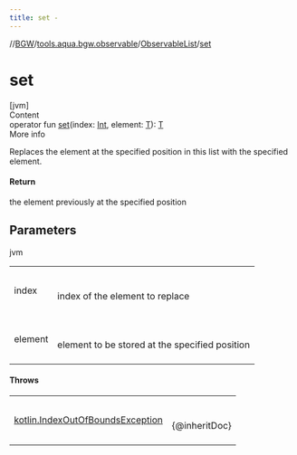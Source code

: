 ```yaml
---
title: set -
---
```

//[BGW](../../../index.md)/[tools.aqua.bgw.observable](../index.md)/[ObservableList](index.md)/[set](set.md)



# set  
[jvm]  
Content  
operator fun [set](set.md)(index: [Int](https://kotlinlang.org/api/latest/jvm/stdlib/kotlin/-int/index.html), element: [T](index.md)): [T](index.md)  
More info  


Replaces the element at the specified position in this list with the specified element.



#### Return  


the element previously at the specified position



## Parameters  
  
jvm  
  
| | |
|---|---|
| <a name="tools.aqua.bgw.observable/ObservableList/set/#kotlin.Int#TypeParam(bounds=[kotlin.Any?])/PointingToDeclaration/"></a>index| <a name="tools.aqua.bgw.observable/ObservableList/set/#kotlin.Int#TypeParam(bounds=[kotlin.Any?])/PointingToDeclaration/"></a><br><br>index of the element to replace<br><br>|
| <a name="tools.aqua.bgw.observable/ObservableList/set/#kotlin.Int#TypeParam(bounds=[kotlin.Any?])/PointingToDeclaration/"></a>element| <a name="tools.aqua.bgw.observable/ObservableList/set/#kotlin.Int#TypeParam(bounds=[kotlin.Any?])/PointingToDeclaration/"></a><br><br>element to be stored at the specified position<br><br>|
  


#### Throws  
  
| | |
|---|---|
| <a name="tools.aqua.bgw.observable/ObservableList/set/#kotlin.Int#TypeParam(bounds=[kotlin.Any?])/PointingToDeclaration/"></a>[kotlin.IndexOutOfBoundsException](https://kotlinlang.org/api/latest/jvm/stdlib/kotlin/-index-out-of-bounds-exception/index.html)| <a name="tools.aqua.bgw.observable/ObservableList/set/#kotlin.Int#TypeParam(bounds=[kotlin.Any?])/PointingToDeclaration/"></a><br><br>{@inheritDoc}<br><br>|
  



